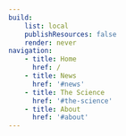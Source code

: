 ```yaml
---
build:
    list: local
    publishResources: false
    render: never
navigation:
    - title: Home
      href: /
    - title: News
      href: '#news'
    - title: The Science
      href: '#the-science'
    - title: About
      href: '#about'
---
```

